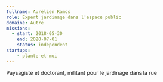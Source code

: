 ```yaml
---
fullname: Aurélien Ramos
role: Expert jardinage dans l'espace public
domaine: Autre
missions:
  - start: 2018-05-30
    end: 2020-07-01
    status: independent
startups:
    - plante-et-moi
---
```


Paysagiste et doctorant, militant pour le jardinage dans la rue
